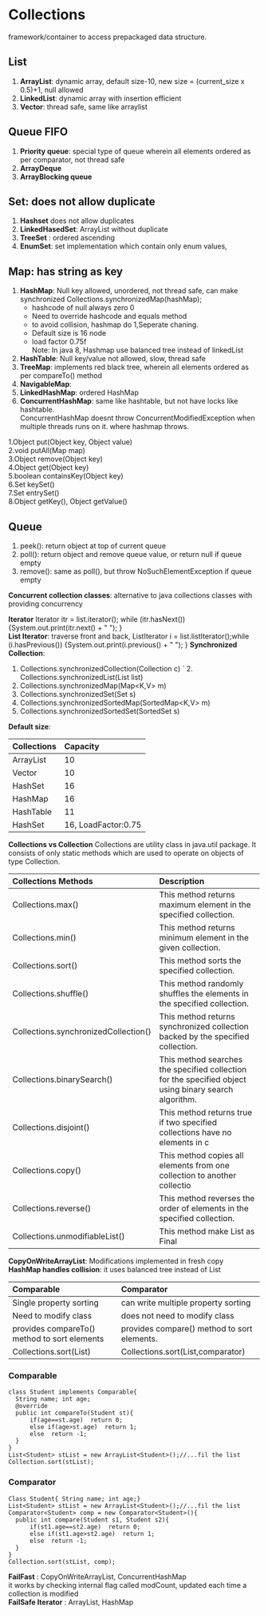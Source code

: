 
# Collections
framework/container to access prepackaged data structure.

## List
1. **ArrayList**: dynamic array, default size-10, new size = (current_size x 0.5)+1, null allowed  
2. **LinkedList**: dynamic array with insertion efficient  
3. **Vector**: thread safe, same like arraylist  

## Queue FIFO
1. **Priority queue**: special type of queue wherein all elements ordered as per comparator, not thread safe   
2. **ArrayDeque**   
3. **ArrayBlocking queue**  

## Set: does not allow duplicate
1. **Hashset** does not allow duplicates    
2. **LinkedHasedSet**: ArrayList without duplicate  
3. **TreeSet** : ordered ascending 
4. **EnumSet**: set implementation which contain only enum values,     	

## Map: has string as key  
1. **HashMap**: Null key allowed, unordered, not thread safe, can make synchronized Collections.synchronizedMap(hashMap);
    - hashcode of null always zero 0
    - Need to override hashcode and equals method  
    - to avoid collision, hashmap do 1,Seperate chaning. 
    - Default size is 16 node     
    - load factor 0.75f  
    Note: In java 8, Hashmap use balanced tree instead of linkedList          
2. **HashTable**: Null key/value not allowed, slow, thread safe  
3. **TreeMap**: implements red black tree, wherein all elements ordered as per compareTo() method    
4. **NavigableMap**:  
5. **LinkedHashMap**: ordered HashMap  
6. **ConcurrentHashMap**: same like hashtable, but not have locks like hashtable.   
ConcurrentHashMap doesnt throw ConcurrentModifiedException when multiple threads runs on it. where hashmap throws.  

1.Object put(Object key, Object value)  
2.void putAll(Map map)  
3.Object remove(Object key)  
4.Object get(Object key)  
5.boolean containsKey(Object key)  
6.Set keySet()  
7.Set entrySet()  
8.Object getKey(), Object getValue()  

## Queue  
1. peek(): return object at top of current queue  
2. poll(): return object and remove queue value, or return null if queue empty     
3. remove(): same as poll(), but throw NoSuchElementException if queue empty  


**Concurrent collection classes**:  alternative to java collections classes with providing concurrency    

**Iterator**  Iterator itr = list.iterator(); while (itr.hasNext()) {System.out.print(itr.next() + " "); }   
**List Iterator**: traverse front and back,  ListIterator i = list.listIterator();while (i.hasPrevious()) {System.out.print(i.previous() + " "); }
**Synchronized Collection**: 
  1. Collections.synchronizedCollection(Collection c)
` 2. Collections.synchronizedList(List list)
  3. Collections.synchronizedMap(Map<K,V> m)
  4. Collections.synchronizedSet(Set s)
  5. Collections.synchronizedSortedMap(SortedMap<K,V> m)
  6. Collections.synchronizedSortedSet(SortedSet s)

**Default size**:  

|Collections | Capacity |
|:------------|:----------|
|ArrayList   | 10       |
|Vector      | 10       |
|HashSet     | 16       |
|HashMap     | 16       |
|HashTable   | 11       |
|HashSet     | 16, LoadFactor:0.75       |

**Collections vs Collection** 
Collections are utility class in java.util package. It consists of only static methods which are used to operate on objects of type Collection.  

|Collections Methods                  | Description  |
|:-------------------------------------|:-------------------------------------------------------------|
|Collections.max()	                  |This method returns maximum element in the specified collection.|
|Collections.min()	                  |This method returns minimum element in the given collection.|
|Collections.sort()	                  |This method sorts the specified collection.|
|Collections.shuffle()	              |This method randomly shuffles the elements in the specified collection.|
|Collections.synchronizedCollection() |This method returns synchronized collection backed by the specified collection.|
|Collections.binarySearch()	          |This method searches the specified collection for the specified object using binary search algorithm.|
|Collections.disjoint()	              |This method returns true if two specified collections have no elements in c|ommon.|
|Collections.copy()	                  |This method copies all elements from one collection to another collectio|n.|
|Collections.reverse()	              |This method reverses the order of elements in the specified collection.|
|Collections.unmodifiableList()	              |This method make List as Final|

**CopyOnWriteArrayList**: Modifications implemented in fresh copy  
**HashMap handles collision**: it uses balanced tree instead of List  

|Comparable                  | Comparator  |
|:-------------------------------------|:-------------------------------------------------------------|
|Single property sorting	                  |can write multiple property sorting|
|Need to modify class	                  |does not need to modify class|
|provides compareTo() method to sort elements	                  |provides compare() method to sort elements.|
|Collections.sort(List) 	                  |Collections.sort(List,comparator) |

### Comparable
```
class Student implements Comparable{
  String name; int age;
  @override
  public int compareTo(Student st){
      if(age==st.age)  return 0;  
      else if(age>st.age)  return 1;  
      else  return -1;  
  }
}
List<Student> stList = new ArrayList<Student>();//...fil the list
Collection.sort(stList);
```

### Comparator  
```
Class Student{ String name; int age;}
List<Student> stList = new ArrayList<Student>();//...fil the list
Comparator<Student> comp = new Comparator<Student>(){
  public int compare(Student s1, Student s2){
      if(st1.age==st2.age)  return 0;  
      else if(st1.age>st2.age)  return 1;  
      else  return -1;  
  }
}
Collection.sort(stList, comp);
```

**FailFast** : CopyOnWriteArrayList, ConcurrentHashMap    
it works by checking internal flag called modCount, updated each time a collection is modified    
**FailSafe Iterator** : ArrayList, HashMap  

